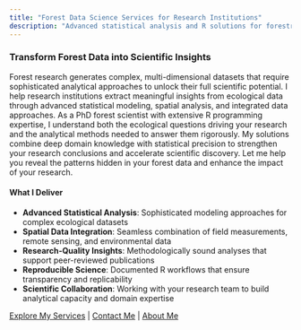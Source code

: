 ```yaml
---
title: "Forest Data Science Services for Research Institutions"
description: "Advanced statistical analysis and R solutions for forestry and ecological research"
---
```


### Transform Forest Data into Scientific Insights

Forest research generates complex, multi-dimensional datasets that require sophisticated analytical approaches to unlock their full scientific potential. I help research institutions extract meaningful insights from ecological data through advanced statistical modeling, spatial analysis, and integrated data approaches.
As a PhD forest scientist with extensive R programming expertise, I understand both the ecological questions driving your research and the analytical methods needed to answer them rigorously. My solutions combine deep domain knowledge with statistical precision to strengthen your research conclusions and accelerate scientific discovery.
Let me help you reveal the patterns hidden in your forest data and enhance the impact of your research.

#### What I Deliver
- **Advanced Statistical Analysis**: Sophisticated modeling approaches for complex ecological datasets
- **Spatial Data Integration**: Seamless combination of field measurements, remote sensing, and environmental data
- **Research-Quality Insights**: Methodologically sound analyses that support peer-reviewed publications
- **Reproducible Science**: Documented R workflows that ensure transparency and replicability
- **Scientific Collaboration**: Working with your research team to build analytical capacity and domain expertise

[Explore My Services](pages/services) | [Contact Me](pages/contacts) | [About Me](https://mandabaka.netlify.app/)